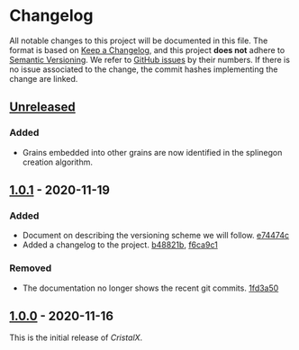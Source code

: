 # Changelog

All notable changes to this project will be documented in this file. The format is based on [Keep a Changelog](https://keepachangelog.com/en/1.0.0/), and this project **does not** adhere to [Semantic Versioning](https://semver.org/spec/v2.0.0.html). We refer to [GitHub issues](https://github.com/CsatiZoltan/CristalX/issues) by their numbers. If there is no issue associated to the change, the commit hashes implementing the change are linked.



## [Unreleased]

### Added

- Grains embedded into other grains are now identified in the splinegon creation algorithm.




## [1.0.1] - 2020-11-19

### Added

- Document on describing the versioning scheme we will follow. [e74474c](https://github.com/CsatiZoltan/CristalX/commit/e74474cb3d1448a1784281f0aa934d3789197662)
- Added a changelog to the project. [b48821b](https://github.com/CsatiZoltan/CristalX/commit/b48821b5e2df5923ba19e5895c20a3ec248815e9), [f6ca9c1](https://github.com/CsatiZoltan/CristalX/commit/f6ca9c1da56a77af5696c1262d78f1184c6b1deb)



### Removed

- The documentation no longer shows the recent git commits. [1fd3a50](https://github.com/CsatiZoltan/CristalX/commit/1fd3a50930074b0ff79744bf6069af4a211ec0ca)




## [1.0.0] - 2020-11-16

This is the initial release of *CristalX*.



[unreleased]: https://github.com/CsatiZoltan/CristalX/compare/v1.0.1...HEAD
[1.0.1]: https://github.com/CsatiZoltan/CristalX/compare/v1.0.0...v1.0.1
[1.0.0]: https://github.com/CsatiZoltan/CristalX/compare/981dbcd...v1.0.0